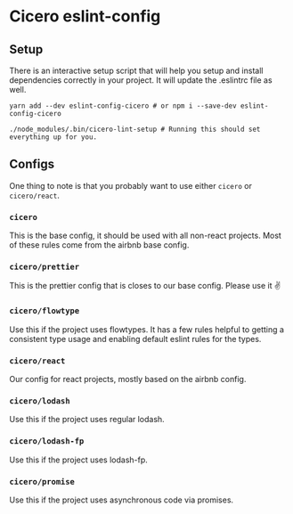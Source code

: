 # Cicero eslint-config

## Setup

There is an interactive setup script that will help you setup and install
dependencies correctly in your project. It will update the .eslintrc file as
well.

```shell
yarn add --dev eslint-config-cicero # or npm i --save-dev eslint-config-cicero

./node_modules/.bin/cicero-lint-setup # Running this should set everything up for you.
```

## Configs

One thing to note is that you probably want to use either `cicero` or `cicero/react`.

### `cicero`

This is the base config, it should be used with all non-react projects. Most of these rules come
from the airbnb base config.

### `cicero/prettier`

This is the prettier config that is closes to our base config. Please use it :v:

### `cicero/flowtype`

Use this if the project uses flowtypes. It has a few rules helpful to getting a consistent
type usage and enabling default eslint rules for the types.

### `cicero/react`

Our config for react projects, mostly based on the airbnb config.

### `cicero/lodash`

Use this if the project uses regular lodash.

### `cicero/lodash-fp`

Use this if the project uses lodash-fp.

### `cicero/promise`

Use this if the project uses asynchronous code via promises.
